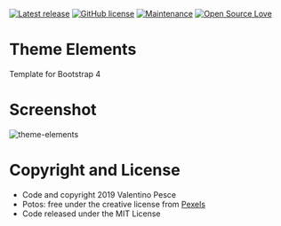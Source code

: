 [![Latest release](https://img.shields.io/github/release/kenlog/theme-elements.svg)](https://github.com/kenlog/theme-elements/releases)
[![GitHub license](https://img.shields.io/github/license/Naereen/StrapDown.js.svg)](https://github.com/kenlog/theme-elements/blob/master/LICENSE)
[![Maintenance](https://img.shields.io/badge/Maintained%3F-yes-green.svg)](https://github.com/kenlog/theme-elements/graphs/contributors)
[![Open Source Love](https://badges.frapsoft.com/os/v1/open-source.svg?v=103)]()

# Theme Elements

Template for Bootstrap 4

# Screenshot

![theme-elements](https://user-images.githubusercontent.com/11728231/51980261-d0972380-248f-11e9-8ec5-ee8f003a439b.jpg)

# Copyright and License

- Code and copyright 2019 Valentino Pesce
- Potos: free under the creative license from [Pexels](https://www.pexels.com/photo-license/)
- Code released under the MIT License
